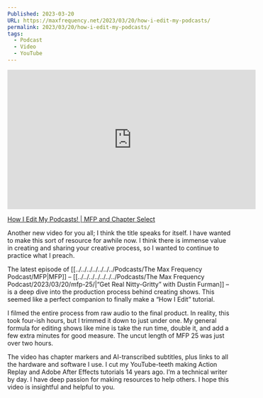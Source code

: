 ```yaml
---
Published: 2023-03-20
URL: https://maxfrequency.net/2023/03/20/how-i-edit-my-podcasts/
permalink: 2023/03/20/how-i-edit-my-podcasts/
tags:
  - Podcast
  - Video
  - YouTube
---
```

<div class=iframe-container><iframe width="560" height="315" src="https://www.youtube-nocookie.com/embed/wgrZk-ZZaf0?si=MDSezTUGFRZh9S3U" title="YouTube video player" frameborder="0" allow="accelerometer; autoplay; clipboard-write; encrypted-media; gyroscope; picture-in-picture; web-share" allowfullscreen></iframe> 
</div>

[How I Edit My Podcasts! | MFP and Chapter Select](https://youtube.com/watch?v=wgrZk-ZZaf0)

Another new video for you all; I think the title speaks for itself. I have wanted to make this sort of resource for awhile now. I think there is immense value in creating and sharing your creative process, so I wanted to continue to practice what I preach.

The latest episode of [[../../../../../../../Podcasts/The Max Frequency Podcast/MFP|MFP]] – [[../../../../../../../Podcasts/The Max Frequency Podcast/2023/03/20/mfp-25/|“Get Real Nitty-Gritty” with Dustin Furman]] – is a deep dive into the production process behind creating shows. This seemed like a perfect companion to finally make a “How I Edit” tutorial.

I filmed the entire process from raw audio to the final product. In reality, this took four-ish hours, but I trimmed it down to just under one. My general formula for editing shows like mine is take the run time, double it, and add a few extra minutes for good measure. The uncut length of MFP 25 was just over two hours.

The video has chapter markers and AI-transcribed subtitles, plus links to all the hardware and software I use. I cut my YouTube-teeth making Action Replay and Adobe After Effects tutorials 14 years ago. I’m a technical writer by day. I have deep passion for making resources to help others. I hope this video is insightful and helpful to you.